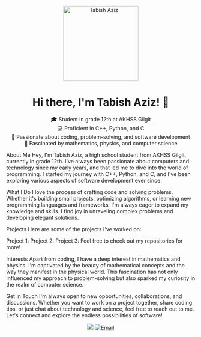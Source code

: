 <p align="center">
  <img src="https://upload.wikimedia.org/wikipedia/commons/thumb/a/a6/Anonymous_emblem.svg/800px-Anonymous_emblem.svg.png" alt="Tabish Aziz" width="200" height="200">
</p>
<h1 align="center">Hi there, I'm Tabish Aziz! 👋</h1>
<p align="center">
  🎓 Student in grade 12th at AKHSS Gilgit <br>
  💻 Proficient in C++, Python, and C <br>
  🚀 Passionate about coding, problem-solving, and software development <br>
  🧠 Fascinated by mathematics, physics, and computer science
</p>
About Me
Hey, I'm Tabish Aziz, a high school student from AKHSS Gilgit, currently in grade 12th. I've always been passionate about computers and technology since my early years, and that led me to dive into the world of programming. I started my journey with C++, Python, and C, and I've been exploring various aspects of software development ever since.

What I Do
I love the process of crafting code and solving problems. Whether it's building small projects, optimizing algorithms, or learning new programming languages and frameworks, I'm always eager to expand my knowledge and skills. I find joy in unraveling complex problems and developing elegant solutions.

Projects
Here are some of the projects I've worked on:

Project 1: 
Project 2: 
Project 3: 
Feel free to check out my repositories for more!

Interests
Apart from coding, I have a deep interest in mathematics and physics. I'm captivated by the beauty of mathematical concepts and the way they manifest in the physical world. This fascination has not only influenced my approach to problem-solving but also sparked my curiosity in the realm of computer science.

Get in Touch
I'm always open to new opportunities, collaborations, and discussions. Whether you want to work on a project together, share coding tips, or just chat about technology and science, feel free to reach out to me. Let's connect and explore the endless possibilities of software!

<p align="center">
  <a href="mailto:tabishazizbercha@gmail.com"><img src="https://upload.wikimedia.org/wikipedia/commons/thumb/7/7e/Gmail_icon_%282020%29.svg/2560px-Gmail_icon_%282020%29.svg.png"></a>
  <a href="https://www.instagram.com/tabishbarcha/"><img src="https://upload.wikimedia.org/wikipedia/commons/thumb/a/a5/Instagram_icon.png/600px-Instagram_icon.png?20200512141346" alt="Email"></a>
  <a href="https://cdn-icons-png.flaticon.com/256/174/174857.png"></a>
</p>
